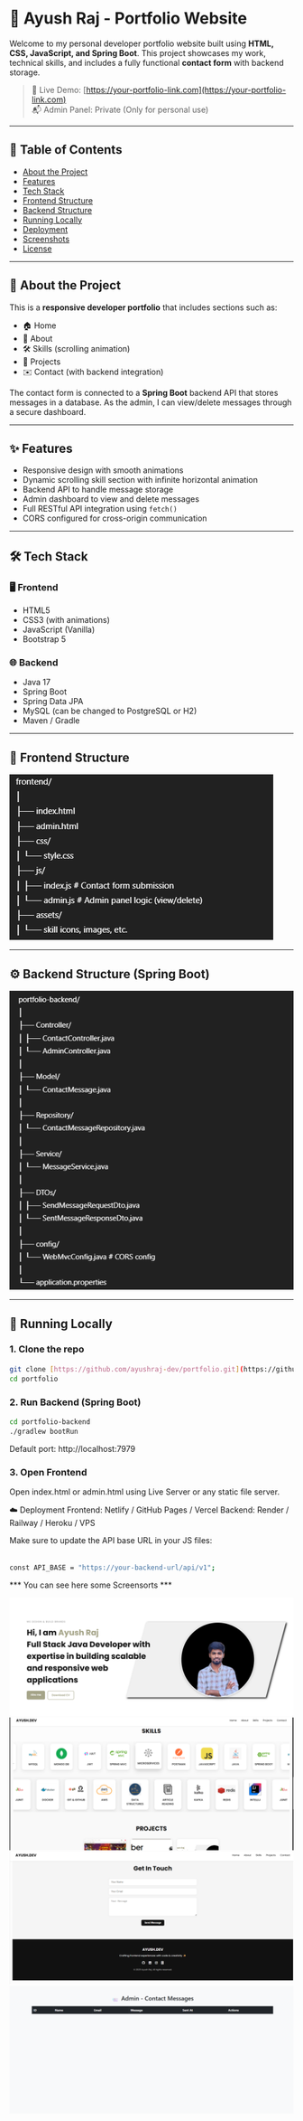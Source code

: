 # 💼 Ayush Raj - Portfolio Website

Welcome to my personal developer portfolio website built using **HTML, CSS, JavaScript, and Spring Boot**. This project showcases my work, technical skills, and includes a fully functional **contact form** with backend storage.

> 🔗 Live Demo: [https://your-portfolio-link.com](https://your-portfolio-link.com)  
> 📬 Admin Panel: Private (Only for personal use)  

---

## 🧾 Table of Contents

- [About the Project](#about-the-project)
- [Features](#features)
- [Tech Stack](#tech-stack)
- [Frontend Structure](#frontend-structure)
- [Backend Structure](#backend-structure)
- [Running Locally](#running-locally)
- [Deployment](#deployment)
- [Screenshots](#screenshots)
- [License](#license)

---

## 📌 About the Project

This is a **responsive developer portfolio** that includes sections such as:

- 🏠 Home  
- 👤 About  
- 🛠️ Skills (scrolling animation)  
- 📂 Projects  
- ✉️ Contact (with backend integration)

The contact form is connected to a **Spring Boot** backend API that stores messages in a database. As the admin, I can view/delete messages through a secure dashboard.

---

## ✨ Features

- Responsive design with smooth animations  
- Dynamic scrolling skill section with infinite horizontal animation  
- Backend API to handle message storage  
- Admin dashboard to view and delete messages  
- Full RESTful API integration using `fetch()`  
- CORS configured for cross-origin communication  

---

## 🛠️ Tech Stack

### 🖥️ Frontend
- HTML5
- CSS3 (with animations)
- JavaScript (Vanilla)
- Bootstrap 5

### 🌐 Backend
- Java 17
- Spring Boot
- Spring Data JPA
- MySQL (can be changed to PostgreSQL or H2)
- Maven / Gradle

---

## 🧩 Frontend Structure

![here the structure ](https://github.com/ayushraj9725/Presonal-Portfolio/blob/master/ayush-porfolio/frontendstu.png)

---

## ⚙️ Backend Structure (Spring Boot)

![here the structure ](https://github.com/ayushraj9725/Presonal-Portfolio/blob/master/ayush-porfolio/backendstu.png)


---

## 🚀 Running Locally

### 1. Clone the repo

```bash
git clone [https://github.com/ayushraj-dev/portfolio.git](https://github.com/ayushraj9725/Presonal-Portfolio.git)
cd portfolio

```

### 2. Run Backend (Spring Boot)

```bash
cd portfolio-backend
./gradlew bootRun
```

Default port: http://localhost:7979

### 3. Open Frontend
Open index.html or admin.html using Live Server or any static file server.

☁️ Deployment
Frontend: Netlify / GitHub Pages / Vercel
Backend: Render / Railway / Heroku / VPS

Make sure to update the API base URL in your JS files:

```bash

const API_BASE = "https://your-backend-url/api/v1";

```
*** You can see here some Screensorts ***

![portfolio](https://github.com/ayushraj9725/Presonal-Portfolio/blob/master/ayush-porfolio/portfolio.png)
![Skill Banner](https://github.com/ayushraj9725/Presonal-Portfolio/blob/master/ayush-porfolio/skillbanner.png)
![Form Banner](https://github.com/ayushraj9725/Presonal-Portfolio/blob/master/ayush-porfolio/formbanner.png)
![Admin Banner](https://github.com/ayushraj9725/Presonal-Portfolio/blob/master/ayush-porfolio/adminbanner.png)





